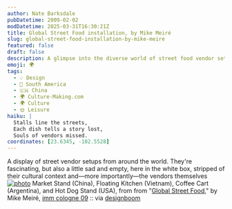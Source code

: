 ```yaml
---
author: Nate Barksdale
pubDatetime: 2009-02-02
modDatetime: 2025-03-31T16:30:21Z
title: Global Street Food installation, by Mike Meiré
slug: global-street-food-installation-by-mike-meire
featured: false
draft: false
description: A glimpse into the diverse world of street food vendor setups captured by Mike Meiré, highlighting their cultural significance and the absence of the vendors themselves. Geolocation coordinates
emoji: 🌍
tags:
  - 💡 Design
  - 🧉 South America
  - 🇨🇳 China
  - 🌍 Culture-Making.com
  - 🌍 Culture
  - 🌞 Leisure
haiku: |
  Stalls line the streets,  
  Each dish tells a story lost,  
  Souls of vendors missed.
coordinates: [23.6345, -102.5528]
---
```


A display of street vendor setups from around the world. They're fascinating, but also a little sad and empty, here in the white box, stripped of their cultural context and—more importantly—the vendors themselves
[![photo](http://culture-making.com/media/mike10.jpg)](http://www.designboom.com/weblog/cat/8/view/5236/imm-cologne-09-global-street-food-by-mike-meire.html)
Market Stand (China), Floating Kitchen (Vietnam), Coffee Cart (Argentina), and Hot Dog Stand (USA), from from "[Global Street Food](http://www.designboom.com/weblog/cat/8/view/5236/imm-cologne-09-global-street-food-by-mike-meire.html)," by Mike Meiré, [imm cologne 09](http://www.imm-cologne.de/) :: via [designboom](http://www.designboom.com/weblog/cat/8/view/5236/imm-cologne-09-global-street-food-by-mike-meire.html)
